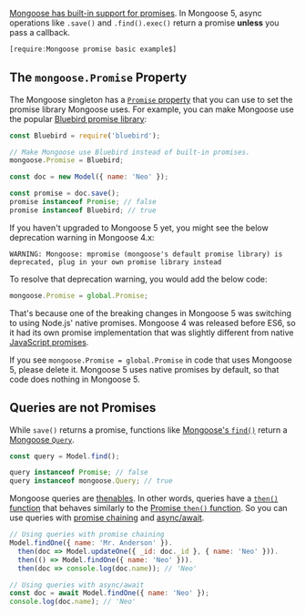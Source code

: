 [Mongoose has built-in support for promises](https://mongoosejs.com/docs/promises.html). In Mongoose 5, async operations like `.save()` and
`.find().exec()` return a promise **unless** you pass a callback.

```javascript
[require:Mongoose promise basic example$]
```

The `mongoose.Promise` Property
-------------------------------

The Mongoose singleton has a [`Promise` property](https://mongoosejs.com/docs/api/mongoose.html#mongoose_Mongoose-Promise) that you can use to set the promise library Mongoose uses. For example, you can make Mongoose use the popular [Bluebird promise library](https://www.npmjs.com/package/bluebird):

```javascript
const Bluebird = require('bluebird');

// Make Mongoose use Bluebird instead of built-in promises.
mongoose.Promise = Bluebird;

const doc = new Model({ name: 'Neo' });

const promise = doc.save();
promise instanceof Promise; // false
promise instanceof Bluebird; // true
```

If you haven't upgraded to Mongoose 5 yet, you might see the below
deprecation warning in Mongoose 4.x:

```
WARNING: Mongoose: mpromise (mongoose's default promise library) is deprecated, plug in your own promise library instead
```

To resolve that deprecation warning, you would add the below code:

```javascript
mongoose.Promise = global.Promise;
```

That's because one of the breaking changes in Mongoose 5 was switching to
using Node.js' native promises. Mongoose 4 was released before ES6, so it
had its own promise implementation that was slightly different from native [JavaScript promises](/tutorials/fundamentals/promise).

If you see `mongoose.Promise = global.Promise` in code that uses Mongoose 5,
please delete it. Mongoose 5 uses native promises by default, so that code
does nothing in Mongoose 5.

Queries are not Promises
------------------------

While `save()` returns a promise, functions like [Mongoose's `find()`](/tutorials/mongoose/find) return a [Mongoose `Query`](https://mongoosejs.com/docs/queries.html).

```javascript
const query = Model.find();

query instanceof Promise; // false
query instanceof mongoose.Query; // true
```

Mongoose queries are [thenables](https://en.wiktionary.org/wiki/thenable).
In other words, queries have a [`then()` function](https://mongoosejs.com/docs/api/query.html#query_Query-then) that behaves similarly to the [Promise `then()` function](/tutorials/fundamentals/then). So you can use queries with [promise chaining](/tutorials/fundamentals/then#chaining) and [async/await](/tutorials/fundamentals/async-await).

```javascript
// Using queries with promise chaining
Model.findOne({ name: 'Mr. Anderson' }).
  then(doc => Model.updateOne({ _id: doc._id }, { name: 'Neo' })).
  then(() => Model.findOne({ name: 'Neo' })).
  then(doc => console.log(doc.name)); // 'Neo'

// Using queries with async/await
const doc = await Model.findOne({ name: 'Neo' });
console.log(doc.name); // 'Neo'
```